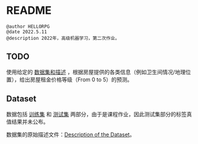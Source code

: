 # README

```wiki
@author HELLORPG
@date 2022.5.11
@description 2022年，高级机器学习，第二次作业。
```

## TODO

使用给定的 [数据集和描述](https://cs.nju.edu.cn/liyf/aml22/assignment2.htm#1) ，根据房屋提供的各类信息（例如卫生间情况/地理位置），给出房屋租金价格等级（From 0 to 5）的预测。


## Dataset

数据包括 [训练集](./dataset/train.csv) 和 [测试集](./dataset/test.csv) 两部分，由于是课程作业，因此测试集部分的标签真值结果并未公布。

数据集的原始描述文件：[Description of the Dataset](./dataset/README.md)。
